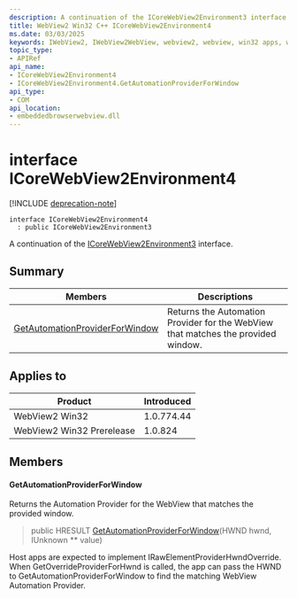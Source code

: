 ```yaml
---
description: A continuation of the ICoreWebView2Environment3 interface.
title: WebView2 Win32 C++ ICoreWebView2Environment4
ms.date: 03/03/2025
keywords: IWebView2, IWebView2WebView, webview2, webview, win32 apps, win32, edge, ICoreWebView2, ICoreWebView2Controller, browser control, edge html, ICoreWebView2Environment4
topic_type: 
- APIRef
api_name:
- ICoreWebView2Environment4
- ICoreWebView2Environment4.GetAutomationProviderForWindow
api_type:
- COM
api_location:
- embeddedbrowserwebview.dll
---
```


# interface ICoreWebView2Environment4

[!INCLUDE [deprecation-note](../includes/deprecation-note.md)]

```
interface ICoreWebView2Environment4
  : public ICoreWebView2Environment3
```

A continuation of the [ICoreWebView2Environment3](icorewebview2environment3.md#icorewebview2environment3) interface.

## Summary

 Members                        | Descriptions
--------------------------------|---------------------------------------------
[GetAutomationProviderForWindow](#getautomationproviderforwindow) | Returns the Automation Provider for the WebView that matches the provided window.

## Applies to

Product                         | Introduced
--------------------------------|---------------------------------------------
WebView2 Win32            |    1.0.774.44
WebView2 Win32 Prerelease |    1.0.824

## Members

#### GetAutomationProviderForWindow

Returns the Automation Provider for the WebView that matches the provided window.

> public HRESULT [GetAutomationProviderForWindow](#getautomationproviderforwindow)(HWND hwnd, IUnknown ** value)

Host apps are expected to implement IRawElementProviderHwndOverride. When GetOverrideProviderForHwnd is called, the app can pass the HWND to GetAutomationProviderForWindow to find the matching WebView Automation Provider.

